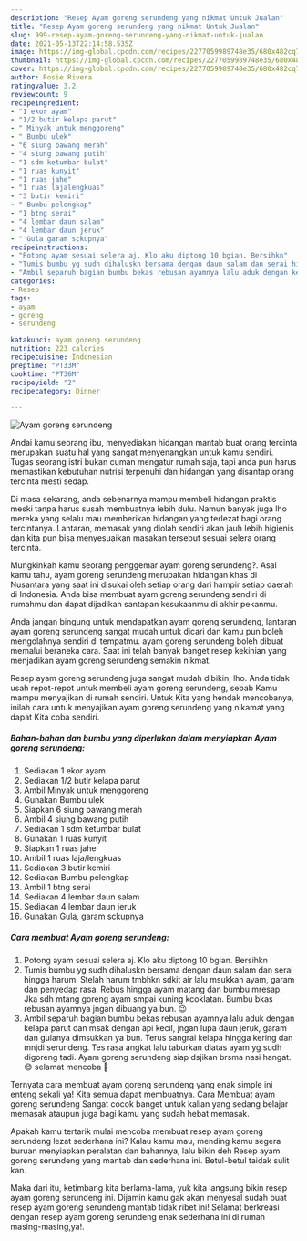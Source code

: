 ```yaml
---
description: "Resep Ayam goreng serundeng yang nikmat Untuk Jualan"
title: "Resep Ayam goreng serundeng yang nikmat Untuk Jualan"
slug: 999-resep-ayam-goreng-serundeng-yang-nikmat-untuk-jualan
date: 2021-05-13T22:14:58.535Z
image: https://img-global.cpcdn.com/recipes/2277059989748e35/680x482cq70/ayam-goreng-serundeng-foto-resep-utama.jpg
thumbnail: https://img-global.cpcdn.com/recipes/2277059989748e35/680x482cq70/ayam-goreng-serundeng-foto-resep-utama.jpg
cover: https://img-global.cpcdn.com/recipes/2277059989748e35/680x482cq70/ayam-goreng-serundeng-foto-resep-utama.jpg
author: Rosie Rivera
ratingvalue: 3.2
reviewcount: 9
recipeingredient:
- "1 ekor ayam"
- "1/2 butir kelapa parut"
- " Minyak untuk menggoreng"
- " Bumbu ulek"
- "6 siung bawang merah"
- "4 siung bawang putih"
- "1 sdm ketumbar bulat"
- "1 ruas kunyit"
- "1 ruas jahe"
- "1 ruas lajalengkuas"
- "3 butir kemiri"
- " Bumbu pelengkap"
- "1 btng serai"
- "4 lembar daun salam"
- "4 lembar daun jeruk"
- " Gula garam sckupnya"
recipeinstructions:
- "Potong ayam sesuai selera aj. Klo aku diptong 10 bgian. Bersihkn"
- "Tumis bumbu yg sudh dihaluskn bersama dengan daun salam dan serai hingga harum. Stelah harum tmbhkn sdkit air lalu msukkan ayam, garam dan penyedap rasa. Rebus hingga ayam matang dan bumbu mresap. Jka sdh mtang goreng ayam smpai kuning kcoklatan. Bumbu bkas rebusan ayamnya jngan dibuang ya bun. 😉"
- "Ambil separuh bagian bumbu bekas rebusan ayamnya lalu aduk dengan kelapa parut dan msak dengan api kecil, jngan lupa daun jeruk, garam dan gulanya dimsukkan ya bun. Terus sangrai kelapa hingga kering dan mnjdi serundeng. Tes rasa angkat lalu taburkan diatas ayam yg sudh digoreng tadi. Ayam goreng serundeng siap dsjikan brsma nasi hangat.😊 selamat mencoba 💪"
categories:
- Resep
tags:
- ayam
- goreng
- serundeng

katakunci: ayam goreng serundeng 
nutrition: 223 calories
recipecuisine: Indonesian
preptime: "PT33M"
cooktime: "PT36M"
recipeyield: "2"
recipecategory: Dinner

---
```



![Ayam goreng serundeng](https://img-global.cpcdn.com/recipes/2277059989748e35/680x482cq70/ayam-goreng-serundeng-foto-resep-utama.jpg)

Andai kamu seorang ibu, menyediakan hidangan mantab buat orang tercinta merupakan suatu hal yang sangat menyenangkan untuk kamu sendiri. Tugas seorang istri bukan cuman mengatur rumah saja, tapi anda pun harus memastikan kebutuhan nutrisi terpenuhi dan hidangan yang disantap orang tercinta mesti sedap.

Di masa  sekarang, anda sebenarnya mampu membeli hidangan praktis meski tanpa harus susah membuatnya lebih dulu. Namun banyak juga lho mereka yang selalu mau memberikan hidangan yang terlezat bagi orang tercintanya. Lantaran, memasak yang diolah sendiri akan jauh lebih higienis dan kita pun bisa menyesuaikan masakan tersebut sesuai selera orang tercinta. 



Mungkinkah kamu seorang penggemar ayam goreng serundeng?. Asal kamu tahu, ayam goreng serundeng merupakan hidangan khas di Nusantara yang saat ini disukai oleh setiap orang dari hampir setiap daerah di Indonesia. Anda bisa membuat ayam goreng serundeng sendiri di rumahmu dan dapat dijadikan santapan kesukaanmu di akhir pekanmu.

Anda jangan bingung untuk mendapatkan ayam goreng serundeng, lantaran ayam goreng serundeng sangat mudah untuk dicari dan kamu pun boleh mengolahnya sendiri di tempatmu. ayam goreng serundeng boleh dibuat memalui beraneka cara. Saat ini telah banyak banget resep kekinian yang menjadikan ayam goreng serundeng semakin nikmat.

Resep ayam goreng serundeng juga sangat mudah dibikin, lho. Anda tidak usah repot-repot untuk membeli ayam goreng serundeng, sebab Kamu mampu menyajikan di rumah sendiri. Untuk Kita yang hendak mencobanya, inilah cara untuk menyajikan ayam goreng serundeng yang nikamat yang dapat Kita coba sendiri.

<!--inarticleads1-->

##### Bahan-bahan dan bumbu yang diperlukan dalam menyiapkan Ayam goreng serundeng:

1. Sediakan 1 ekor ayam
1. Sediakan 1/2 butir kelapa parut
1. Ambil  Minyak untuk menggoreng
1. Gunakan  Bumbu ulek
1. Siapkan 6 siung bawang merah
1. Ambil 4 siung bawang putih
1. Sediakan 1 sdm ketumbar bulat
1. Gunakan 1 ruas kunyit
1. Siapkan 1 ruas jahe
1. Ambil 1 ruas laja/lengkuas
1. Sediakan 3 butir kemiri
1. Sediakan  Bumbu pelengkap
1. Ambil 1 btng serai
1. Sediakan 4 lembar daun salam
1. Sediakan 4 lembar daun jeruk
1. Gunakan  Gula, garam sckupnya




<!--inarticleads2-->

##### Cara membuat Ayam goreng serundeng:

1. Potong ayam sesuai selera aj. Klo aku diptong 10 bgian. Bersihkn
1. Tumis bumbu yg sudh dihaluskn bersama dengan daun salam dan serai hingga harum. Stelah harum tmbhkn sdkit air lalu msukkan ayam, garam dan penyedap rasa. Rebus hingga ayam matang dan bumbu mresap. Jka sdh mtang goreng ayam smpai kuning kcoklatan. Bumbu bkas rebusan ayamnya jngan dibuang ya bun. 😉
1. Ambil separuh bagian bumbu bekas rebusan ayamnya lalu aduk dengan kelapa parut dan msak dengan api kecil, jngan lupa daun jeruk, garam dan gulanya dimsukkan ya bun. Terus sangrai kelapa hingga kering dan mnjdi serundeng. Tes rasa angkat lalu taburkan diatas ayam yg sudh digoreng tadi. Ayam goreng serundeng siap dsjikan brsma nasi hangat.😊 selamat mencoba 💪




Ternyata cara membuat ayam goreng serundeng yang enak simple ini enteng sekali ya! Kita semua dapat membuatnya. Cara Membuat ayam goreng serundeng Sangat cocok banget untuk kalian yang sedang belajar memasak ataupun juga bagi kamu yang sudah hebat memasak.

Apakah kamu tertarik mulai mencoba membuat resep ayam goreng serundeng lezat sederhana ini? Kalau kamu mau, mending kamu segera buruan menyiapkan peralatan dan bahannya, lalu bikin deh Resep ayam goreng serundeng yang mantab dan sederhana ini. Betul-betul taidak sulit kan. 

Maka dari itu, ketimbang kita berlama-lama, yuk kita langsung bikin resep ayam goreng serundeng ini. Dijamin kamu gak akan menyesal sudah buat resep ayam goreng serundeng mantab tidak ribet ini! Selamat berkreasi dengan resep ayam goreng serundeng enak sederhana ini di rumah masing-masing,ya!.

